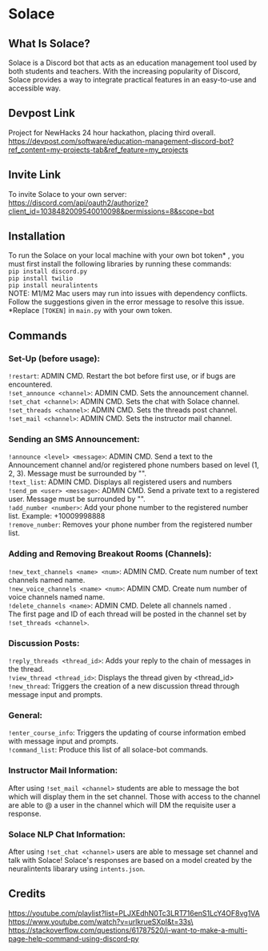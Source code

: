 # Solace
## What Is Solace?
Solace is a Discord bot that acts as an education management tool used by both students and teachers. With the 
increasing popularity of Discord, Solace provides a way to integrate practical features in an easy-to-use and accessible way.

## Devpost Link 
Project for NewHacks 24 hour hackathon, placing third overall.\
https://devpost.com/software/education-management-discord-bot?ref_content=my-projects-tab&ref_feature=my_projects


## Invite Link
To invite Solace to your own server:\
https://discord.com/api/oauth2/authorize?client_id=1038482009540010098&permissions=8&scope=bot 

## Installation
To run the Solace on your local machine with your own bot token* , you must first install the following libraries by running these commands:\
```pip install discord.py```\
```pip install twilio```\
```pip install neuralintents```\
NOTE: M1/M2 Mac users may run into issues with dependency conflicts. Follow the suggestions given in the error message 
to resolve this issue.\
*Replace ```[TOKEN]``` in ```main.py``` with your own token.

## Commands
### Set-Up (before usage):
```!restart```: ADMIN CMD. Restart the bot before first use, or if bugs are encountered.\
```!set_announce <channel>```: ADMIN CMD. Sets the announcement channel.\
```!set_chat <channel>```: ADMIN CMD. Sets the chat with Solace channel.\
```!set_threads <channel>```: ADMIN CMD. Sets the threads post channel.\
```!set_mail <channel>```: ADMIN CMD. Sets the instructor mail channel.

### Sending an SMS Announcement:
```!announce <level> <message>```: ADMIN CMD. Send a text to the Announcement channel and/or registered phone numbers based on level (1, 2, 3). Message must be surrounded by "".\
```!text_list```: ADMIN CMD. Displays all registered users and numbers\
```!send_pm <user> <message>```: ADMIN CMD. Send a private text to a registered user. Message must be surrounded by "".\
```!add_number <number>```: Add your phone number to the registered number list. Example: +10009998888\
```!remove_number```: Removes your phone number from the registered number list.

### Adding and Removing Breakout Rooms (Channels):
```!new_text_channels <name> <num>```: ADMIN CMD. Create num number of text channels named name.\
```!new_voice_channels <name> <num>```: ADMIN CMD. Create num number of voice channels named name.\
```!delete_channels <name>```: ADMIN CMD. Delete all channels named <name>.\
The first page and ID of each thread will be posted in the channel set by ```!set_threads <channel>```.

### Discussion Posts:
```!reply_threads <thread_id>```: Adds your reply to the chain of messages in the thread.\
```!view_thread <thread_id>```: Displays the thread given by <thread_id>\
```!new_thread```: Triggers the creation of a new discussion thread through message input and prompts.

### General:
```!enter_course_info```: Triggers the updating of course information embed with message input and prompts.\
```!command_list```: Produce this list of all solace-bot commands.

### Instructor Mail Information:
After using ```!set_mail <channel>``` students are able to message the bot which will display them in the set channel. Those with access to the channel are able to @ a user in the channel which will DM the requisite user a response.

### Solace NLP Chat Information:
After using ```!set_chat <channel>``` users are able to message set channel and talk with Solace! Solace's responses are based on a model created by the neuralintents libarary using ```intents.json```.


## Credits
https://youtube.com/playlist?list=PLJXEdhN0Tc3LRT716enS1LcY4OF8vg1VA \
https://www.youtube.com/watch?v=urlkrueSXpI&t=33s\
https://stackoverflow.com/questions/61787520/i-want-to-make-a-multi-page-help-command-using-discord-py




